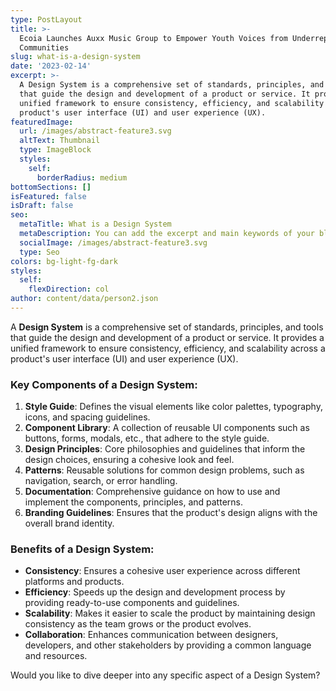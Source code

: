 ```yaml
---
type: PostLayout
title: >-
  Ecoia Launches Auxx Music Group to Empower Youth Voices from Underrepresented
  Communities
slug: what-is-a-design-system
date: '2023-02-14'
excerpt: >-
  A Design System is a comprehensive set of standards, principles, and tools
  that guide the design and development of a product or service. It provides a
  unified framework to ensure consistency, efficiency, and scalability across a
  product's user interface (UI) and user experience (UX).
featuredImage:
  url: /images/abstract-feature3.svg
  altText: Thumbnail
  type: ImageBlock
  styles:
    self:
      borderRadius: medium
bottomSections: []
isFeatured: false
isDraft: false
seo:
  metaTitle: What is a Design System
  metaDescription: You can add the excerpt and main keywords of your blog post here.
  socialImage: /images/abstract-feature3.svg
  type: Seo
colors: bg-light-fg-dark
styles:
  self:
    flexDirection: col
author: content/data/person2.json
---
```


A **Design System** is a comprehensive set of standards, principles, and tools that guide the design and development of a product or service. It provides a unified framework to ensure consistency, efficiency, and scalability across a product's user interface (UI) and user experience (UX).

### Key Components of a Design System:

1. **Style Guide**: Defines the visual elements like color palettes, typography, icons, and spacing guidelines.
2. **Component Library**: A collection of reusable UI components such as buttons, forms, modals, etc., that adhere to the style guide.
3. **Design Principles**: Core philosophies and guidelines that inform the design choices, ensuring a cohesive look and feel.
4. **Patterns**: Reusable solutions for common design problems, such as navigation, search, or error handling.
5. **Documentation**: Comprehensive guidance on how to use and implement the components, principles, and patterns.
6. **Branding Guidelines**: Ensures that the product's design aligns with the overall brand identity.

### Benefits of a Design System:

- **Consistency**: Ensures a cohesive user experience across different platforms and products.
- **Efficiency**: Speeds up the design and development process by providing ready-to-use components and guidelines.
- **Scalability**: Makes it easier to scale the product by maintaining design consistency as the team grows or the product evolves.
- **Collaboration**: Enhances communication between designers, developers, and other stakeholders by providing a common language and resources.

Would you like to dive deeper into any specific aspect of a Design System?
